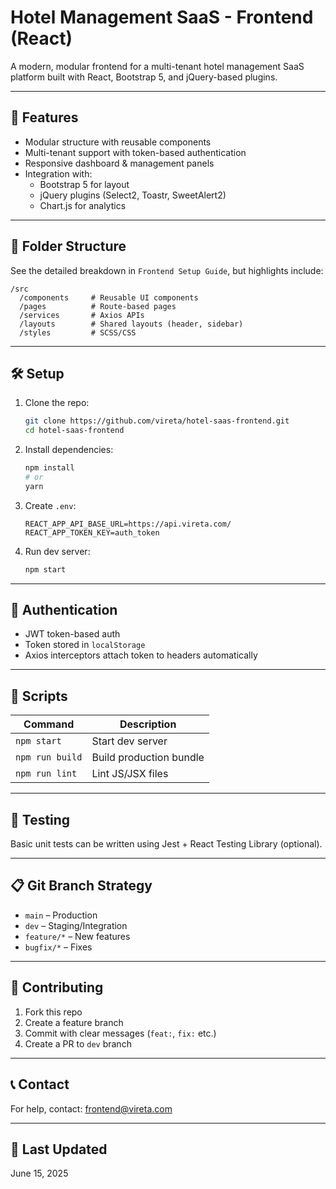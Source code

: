 # Hotel Management SaaS - Frontend (React)

A modern, modular frontend for a multi-tenant hotel management SaaS platform built with React, Bootstrap 5, and jQuery-based plugins.

---

## 🚀 Features

- Modular structure with reusable components
- Multi-tenant support with token-based authentication
- Responsive dashboard & management panels
- Integration with:
  - Bootstrap 5 for layout
  - jQuery plugins (Select2, Toastr, SweetAlert2)
  - Chart.js for analytics

---

## 📁 Folder Structure

See the detailed breakdown in `Frontend Setup Guide`, but highlights include:

```
/src
  /components     # Reusable UI components
  /pages          # Route-based pages
  /services       # Axios APIs
  /layouts        # Shared layouts (header, sidebar)
  /styles         # SCSS/CSS
```

---

## 🛠 Setup

1. Clone the repo:
   ```bash
   git clone https://github.com/vireta/hotel-saas-frontend.git
   cd hotel-saas-frontend
   ```

2. Install dependencies:
   ```bash
   npm install
   # or
   yarn
   ```

3. Create `.env`:
   ```env
   REACT_APP_API_BASE_URL=https://api.vireta.com/
   REACT_APP_TOKEN_KEY=auth_token
   ```

4. Run dev server:
   ```bash
   npm start
   ```

---

## 🔑 Authentication

- JWT token-based auth
- Token stored in `localStorage`
- Axios interceptors attach token to headers automatically

---

## 🔧 Scripts

| Command         | Description                  |
|----------------|------------------------------|
| `npm start`     | Start dev server             |
| `npm run build` | Build production bundle      |
| `npm run lint`  | Lint JS/JSX files            |

---

## 🧪 Testing

Basic unit tests can be written using Jest + React Testing Library (optional).

---

## 📋 Git Branch Strategy

- `main` – Production
- `dev` – Staging/Integration
- `feature/*` – New features
- `bugfix/*` – Fixes

---

## 🤝 Contributing

1. Fork this repo
2. Create a feature branch
3. Commit with clear messages (`feat:`, `fix:` etc.)
4. Create a PR to `dev` branch

---

## 📞 Contact

For help, contact: [frontend@vireta.com](mailto:frontend@vireta.com)

---

## 📅 Last Updated

June 15, 2025
